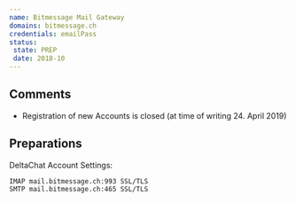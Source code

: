```yaml
---
name: Bitmessage Mail Gateway
domains: bitmessage.ch
credentials: emailPass
status:
 state: PREP
 date: 2018-10
---
```


## Comments
- Registration of new Accounts is closed (at time of writing 24. April 2019)

## Preparations

DeltaChat Account Settings:
```
IMAP mail.bitmessage.ch:993 SSL/TLS
SMTP mail.bitmessage.ch:465 SSL/TLS
```